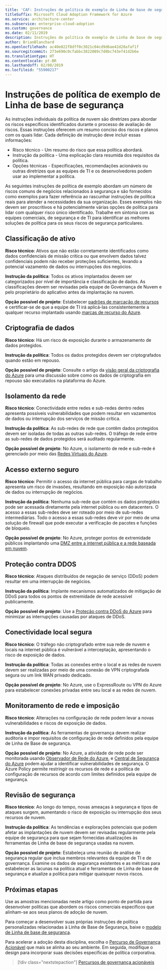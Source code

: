 ```yaml
---
title: 'CAF: Instruções de política de exemplo de Linha de base de segurança'
titleSuffix: Microsoft Cloud Adoption Framework for Azure
ms.service: architecture-center
ms.subservice: enterprise-cloud-adoption
ms.custom: governance
ms.date: 02/11/2019
description: Instruções de política de exemplo de Linha de base de segurança
author: BrianBlanchard
ms.openlocfilehash: ac40e022f8dff0c3021c04cd9d6ae42d28afaf1f
ms.sourcegitcommit: 273e690c0cfabbc3822089c7d8bc743ef41d2b6e
ms.translationtype: HT
ms.contentlocale: pt-BR
ms.lasthandoff: 02/08/2019
ms.locfileid: "55900217"
---
```

# <a name="security-baseline-sample-policy-statements"></a>Instruções de política de exemplo de Linha de base de segurança

As instruções individuais da política de nuvem são diretrizes para abordar os riscos específicos identificados durante o processo de avaliação de riscos. Essas instruções oferecem um resumo conciso dos riscos e planos com os quais lidar. Cada definição de instrução deve incluir essas informações:

- Risco técnico - Um resumo do risco que essa política abordará.
- Instrução da política - Uma explicação clara resumida dos requisitos da política.
- Opções técnicas - Especificações, recomendações acionáveis ou outras diretrizes que as equipes de TI e os desenvolvedores podem usar ao implementar a política.

As seguintes instruções de política de exemplo abordam um número de riscos comuns de negócios relacionados à segurança e são fornecidos como exemplos para fazer referência ao rascunhar instruções de política reais para atender a necessidades da sua organização. Esses exemplos não devem ser proscritivos e há potencialmente várias opções de política para lidar com qualquer risco único identificado. Trabalhe em sintonia com as equipes comerciais, de segurança e de TI para identificar as melhores soluções de política para os seus riscos de segurança particulares.  

## <a name="asset-classification"></a>Classificação de ativo

**Risco técnico**: Ativos que não estão corretamente identificados como dados confidenciais de missão crítica ou que envolvem dados talvez confidenciais podem não receber proteções suficientes, levando a potencial vazamento de dados ou interrupções dos negócios.

**Instrução da política**: Todos os ativos implantados devem ser categorizados por nível de importância e classificação de dados. As classificações devem ser revisadas pela equipe de Governança de Nuvem e pelo proprietário do aplicativo antes da implantação na nuvem.

**Opção possível de projeto**: Estabelecer [padrões de marcação de recursos](../../decision-guides/resource-tagging/overview.md) e certificar-se de que a equipe de TI irá aplicá-las consistentemente a qualquer recurso implantado usando [marcas de recurso do Azure](/azure/azure-resource-manager/resource-group-using-tags).

## <a name="data-encryption"></a>Criptografia de dados

**Risco técnico**: Há um risco de exposição durante o armazenamento de dados protegidos.

**Instrução da política**: Todos os dados protegidos devem ser criptografados quando estão em repouso.

**Opção possível de projeto**: Consulte o artigo da [visão geral da criptografia do Azure](/azure/security/security-azure-encryption-overview) para uma discussão sobre como os dados de criptografia em repouso são executados na plataforma do Azure.  

## <a name="network-isolation"></a>Isolamento da rede

**Risco técnico**: Conectividade entre redes e sub-redes dentro redes apresenta possíveis vulnerabilidades que podem resultar em vazamentos de dados ou interrupção dos serviços de missão crítica.

**Instrução da política**: As sub-redes de rede que contêm dados protegidos devem ser isoladas de todas as outras sub-redes. O tráfego de rede entre as sub-redes de dados protegidos será auditado regularmente.

**Opção possível de projeto**: No Azure, o isolamento de rede e sub-rede é gerenciado por meio das [Redes Virtuais do Azure](/azure/virtual-network/virtual-networks-overview).

## <a name="secure-external-access"></a>Acesso externo seguro

**Risco técnico**: Permitir o acesso da internet pública para cargas de trabalho apresenta um risco de invasões, resultando em exposição não autorizada de dados ou interrupção de negócios.

**Instrução da política**: Nenhuma sub-rede que contém os dados protegidos pode ser acessada diretamente pela internet pública ou em datacenters. O acesso a essas sub-redes deve ser roteado por meio de sub-redes intermediárias. Todo o acesso a essas sub-redes deve vir por meio de uma solução de firewall que pode executar a verificação de pacotes e funções de bloqueio.

**Opção possível de projeto**: No Azure, proteger pontos de extremidade públicos implantando uma [DMZ entre a internet pública e a rede baseada em nuvem](/azure/architecture/reference-architectures/dmz/secure-vnet-dmz).

## <a name="ddos-protection"></a>Proteção contra DDOS

**Risco técnico**: Ataques distribuídos de negação de serviço (DDoS) podem resultar em uma interrupção de negócios.

**Instrução da política**: Implante mecanismos automatizados de mitigação de DDoS para todos os pontos de extremidade de rede acessível publicamente.

**Opção possível de projeto**: Use a [Proteção contra DDoS do Azure](/azure/virtual-network/ddos-protection-overview) para minimizar as interrupções causadas por ataques de DDoS.

## <a name="secure-on-premises-connectivity"></a>Conectividade local segura

**Risco técnico**: O tráfego não criptografado entre sua rede de nuvem e locais na internet pública é vulnerável a interceptação, apresentando o risco de exposição de dados.

**Instrução da política**: Todas as conexões entre o local e as redes de nuvem devem ser realizadas por meio de uma conexão de VPN criptografada segura ou um link WAN privado dedicado.

**Opção possível de projeto**: No Azure, use o ExpressRoute ou VPN do Azure para estabelecer conexões privadas entre seu local e as redes de nuvem.

## <a name="network-monitoring-and-enforcement"></a>Monitoramento de rede e imposição

**Risco técnico**: Alterações na configuração de rede podem levar a novas vulnerabilidades e riscos de exposição de dados.

**Instrução da política**: As ferramentas de governança devem realizar auditoria e impor requisitos de configuração de rede definidos pela equipe de Linha de Base de segurança.

**Opção possível de projeto**: No Azure, a atividade de rede pode ser monitorada usando [Observador de Rede do Azure](/azure/network-watcher/network-watcher-monitoring-overview), e [Central de Segurança do Azure](/azure/security-center/security-center-network-recommendations) podem ajudar a identificar vulnerabilidades de segurança. O Azure Policy permite restringir os recursos de rede e a política de configuração de recursos de acordo com limites definidos pela equipe de segurança.

## <a name="security-review"></a>Revisão de segurança

**Risco técnico**: Ao longo do tempo, novas ameaças à segurança e tipos de ataques surgem, aumentando o risco de exposição ou interrupção dos seus recursos de nuvem.

**Instrução da política**: As tendências e explorações potenciais que podem afetar as implantações de nuvem devem ser revisadas regularmente pela equipe de segurança para que sejam fornecidas atualizações às ferramentas de Linha de base de segurança usadas na nuvem.

**Opção possível de projeto**: Estabeleça uma reunião de análise de segurança regular que inclua membros relevantes da equipe de TI e de governança. Examine os dados de segurança existentes e as métricas para estabelecer as lacunas na política atual e ferramentas de Linha de base de segurança e atualize a política para mitigar quaisquer novos riscos.

## <a name="next-steps"></a>Próximas etapas

Use as amostras mencionadas neste artigo como ponto de partida para desenvolver políticas que abordem os riscos comerciais específicos que alinham-se aos seus planos de adoção de nuvem.

Para começar a desenvolver suas próprias instruções de política personalizadas relacionadas à Linha de Base de Segurança, baixe o [modelo de Linha de base de segurança](template.md).

Para acelerar a adoção desta disciplina, escolha o [Percurso de Governança Acionável](../journeys/overview.md) que mais se alinha ao seu ambiente. Em seguida, modifique o design para incorporar suas decisões específicas de política corporativa.

> [!div class="nextstepaction"]
> [Percursos de governança acionáveis](../journeys/overview.md)
